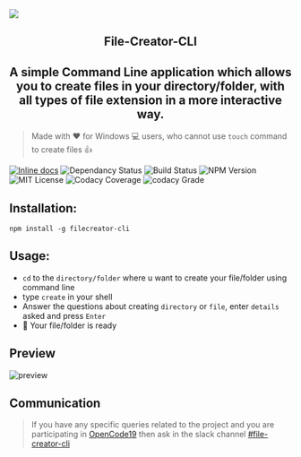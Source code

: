 <img src="https://user-images.githubusercontent.com/33368759/43454877-e622ecdc-94db-11e8-9e6f-cfcd8b32808a.png">
<h2 align="center">File-Creator-CLI</h2>
<h2 align="center">A simple Command Line application which allows you to create files in your directory/folder, with all types of file extension <bold>in a more interactive way.</bold></h2>

> Made with :heart: for Windows 💻  users, who cannot use `touch` command to create files :+1:

<!--Remove the ones not wanted-->
[![Inline docs](http://inch-ci.org/github/Archies11/File-Creator-CLI.svg?branch=master)](http://inch-ci.org/github/Archies11/File-Creator-CLI)
![Dependancy Status](https://david-dm.org/%7B%7Busername%7D%7D/%7B%7Bproject_name%7D%7D.svg)
![Build Status](https://ci.appveyor.com/api/projects/status/%7B%7Bstatus_id%7D%7D)
![NPM Version](https://img.shields.io/npm/v/:packageName.svg)
![MIT License](https://img.shields.io/npm/l/:packageName.svg?registry_uri=https%3A%2F%2Fregistry.npmjs.com)
![Codacy Coverage](https://img.shields.io/codacy/coverage/:projectId.svg)
![codacy Grade](https://img.shields.io/codacy/grade/:projectId.svg)

## Installation: 
` npm install -g filecreator-cli ` 

## Usage:
* `cd` to the `directory/folder` where u want to create your file/folder using command line
* type `create` in your shell
* Answer the questions about creating `directory` or `file`, 
  enter  `details` asked and press `Enter`
* :tada: Your file/folder is ready

## Preview

![preview](gif/usage.gif)

## Communication
> If you have any specific queries related to the project and you are participating in [OpenCode19](https://opencodeiiita.github.io/)
then ask in the slack channel [#file-creator-cli](https://opencodeiiita.slack.com/messages/CFBRTFFJN/)

